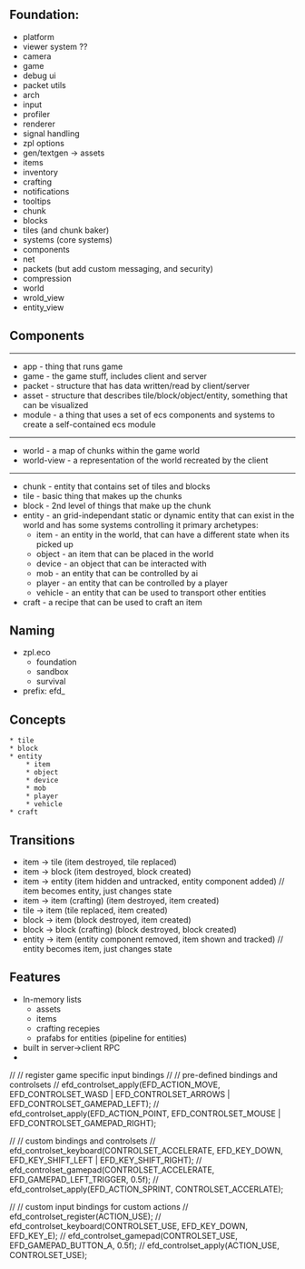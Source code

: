 ## Foundation:
 * platform
 * viewer system ??
 * camera
 * game
 * debug ui
 * packet utils
 * arch
 * input
 * profiler
 * renderer
 * signal handling
 * zpl options
 * gen/textgen -> assets
 * items
 * inventory
 * crafting
 * notifications
 * tooltips
 * chunk
 * blocks
 * tiles (and chunk baker)
 * systems (core systems)
 * components
 * net
 * packets (but add custom messaging, and security)
 * compression
 * world
 * wrold_view
 * entity_view


## Components
-------
* app - thing that runs game
* game - the game stuff, includes client and server
* packet - structure that has data written/read by client/server
* asset - structure that describes tile/block/object/entity, something that can be visualized
* module - a thing that uses a set of ecs components and systems to create a self-contained ecs module
------------
* world - a map of chunks within the game world
* world-view - a representation of the world recreated by the client
----------
* chunk - entity that contains set of tiles and blocks
* tile - basic thing that makes up the chunks
* block - 2nd level of things that make up the chunk
* entity - an grid-independant static or dynamic entity that can exist in the world and has some systems controlling it
    primary archetypes:
    * item - an entity in the world, that can have a different state when its picked up
    * object - an item that can be placed in the world
    * device - an object that can be interacted with
    * mob - an entity that can be controlled by ai
    * player - an entity that can be controlled by a player
    * vehicle - an entity that can be used to transport other entities
* craft - a recipe that can be used to craft an item


## Naming

* zpl.eco
    * foundation
    * sandbox
    * survival
* prefix: efd_

## Concepts
    * tile
    * block
    * entity
        * item
        * object
        * device
        * mob
        * player
        * vehicle
    * craft

## Transitions
* item -> tile (item destroyed, tile replaced)
* item -> block (item destroyed, block created)
* item -> entity (item hidden and untracked, entity component added) // item becomes entity, just changes state
* item -> item (crafting) (item destroyed, item created)
* tile -> item (tile replaced, item created)
* block -> item (block destroyed, item created)
* block -> block (crafting) (block destroyed, block created)
* entity -> item (entity component removed, item shown and tracked) // entity becomes item, just changes state

## Features
* In-memory lists
    * assets
    * items
    * crafting recepies
    * prafabs for entities (pipeline for entities)
* built in server->client RPC
* 



// // register game specific input bindings
// // pre-defined bindings and controlsets
// efd_controlset_apply(EFD_ACTION_MOVE, EFD_CONTROLSET_WASD | EFD_CONTROLSET_ARROWS | EFD_CONTROLSET_GAMEPAD_LEFT);
// efd_controlset_apply(EFD_ACTION_POINT, EFD_CONTROLSET_MOUSE | EFD_CONTROLSET_GAMEPAD_RIGHT);

// // custom bindings and controlsets
// efd_controlset_keyboard(CONTROLSET_ACCELERATE, EFD_KEY_DOWN, EFD_KEY_SHIFT_LEFT | EFD_KEY_SHIFT_RIGHT);
// efd_controlset_gamepad(CONTROLSET_ACCELERATE, EFD_GAMEPAD_LEFT_TRIGGER, 0.5f);
// efd_controlset_apply(EFD_ACTION_SPRINT, CONTROLSET_ACCERLATE);

// // custom input bindings for custom actions
// efd_controlset_register(ACTION_USE);
// efd_controlset_keyboard(CONTROLSET_USE, EFD_KEY_DOWN, EFD_KEY_E);
// efd_controlset_gamepad(CONTROLSET_USE, EFD_GAMEPAD_BUTTON_A, 0.5f);
// efd_controlset_apply(ACTION_USE, CONTROLSET_USE);
